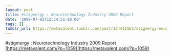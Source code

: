 ```yaml
---
layout: post
title: #stigmergy : Neurotechnology Industry 2009 Report 
date: '2009-07-02T12:54:51-10:00'
tags: []
tumblr_url: https://metavalent.tumblr.com/post/134412163/stigmergy-neurotechnology-industry-2009-report
---
```

#stigmergy : Neurotechnology Industry 2009 Report [https://metavalent.com/?p=1059](https://metavalent.com/?p=1059)

